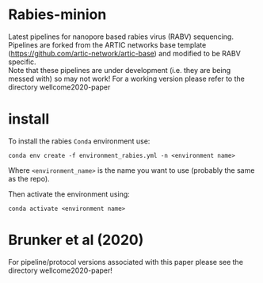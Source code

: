 # Rabies-minion  
Latest pipelines for nanopore based rabies virus (RABV) sequencing. Pipelines are forked from the ARTIC networks base template (https://github.com/artic-network/artic-base) and modified to be RABV specific.  
Note that these pipelines are under development (i.e. they are being messed with) so may not work! For a working version please refer to the directory wellcome2020-paper

# install  
To install the rabies `Conda` environment use:

```
conda env create -f environment_rabies.yml -n <environment name>
```

Where `<environment_name>` is the name you want to use (probably the same as the repo).

Then activate the environment using:

```
conda activate <environment name>
```
# Brunker et al (2020)  
For pipeline/protocol versions associated with this paper please see the directory wellcome2020-paper!
